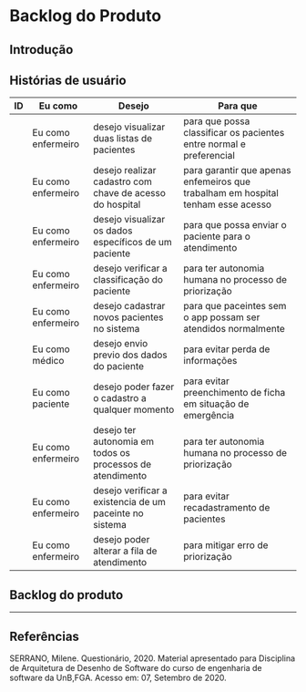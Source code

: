 # Backlog do Produto

## Introdução

## Histórias de usuário

 ID | Eu como | Desejo | Para que 
----|---------|------|------|
 | | Eu como enfermeiro |desejo visualizar duas listas de pacientes | para que possa classificar os pacientes entre normal e preferencial |
| |Eu como enfermeiro |	desejo realizar cadastro com chave de acesso do hospital | para garantir que apenas enfemeiros que trabalham em hospital tenham esse acesso |
| | Eu como enfermeiro |	desejo visualizar os dados específicos de um paciente | para que possa enviar o paciente para o atendimento |
| |Eu como enfermeiro |desejo verificar a classificação do paciente| para ter autonomia humana no processo de priorização |
| |Eu como enfermeiro | desejo cadastrar novos pacientes no sistema | para que paceintes sem o app possam ser atendidos normalmente |
| |Eu como médico |	desejo envio previo dos dados do paciente | para evitar perda de informações
| |Eu como paciente |	desejo poder fazer o cadastro a qualquer momento | para evitar preenchimento de ficha em situação de emergência |
| |Eu como enfermeiro |	desejo ter autonomia em todos os processos de atendimento | para ter autonomia humana no processo de priorização |
| | Eu como enfermeiro |	desejo verificar a existencia de um paceinte no sistema |	para evitar recadastramento de pacientes | 
| |Eu como enfermeiro | desejo poder alterar a fila de atendimento | para mitigar erro de priorização|

## Backlog do produto

---
## Referências

SERRANO, Milene. Questionário, 2020. Material apresentado para Disciplina de Arquitetura de Desenho de Software do curso de engenharia de software da UnB,FGA. Acesso em: 07, Setembro de 2020.